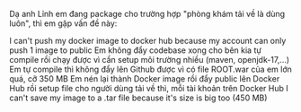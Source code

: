 Dạ anh Lỉnh em đang package cho trường hợp "phòng khám tải về là dùng luôn", thì em gặp vấn đề này:

⁠I can't push my docker image to docker hub because my account can only push 1 image to public
Em không đẩy codebase xong cho bên kia tự compile rồi chạy được vì cần setup môi trường nhiều (maven, openjdk-17,...)
Em tự compile thì không đẩy lên Github được vì có file ROOT.war của em lớn quá, cỡ 350 MB
Em nén lại thành Docker image rồi đẩy public lên Docker Hub rồi setup file cho người dùng tải về thì, mỗi tài khoản trên Docker Hub
I can't save my image to a .tar file because it's size is big too (450 MB)